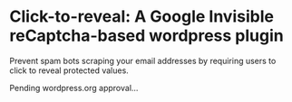 # Click-to-reveal: A Google Invisible reCaptcha-based wordpress plugin 
Prevent spam bots scraping your email addresses by requiring users to click to reveal protected values.

Pending wordpress.org approval...
